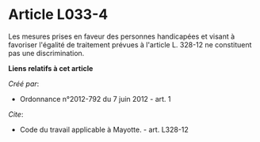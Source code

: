 # Article L033-4

Les mesures prises en faveur des personnes handicapées et visant à favoriser l'égalité de traitement prévues à l'article L.
328-12 ne constituent pas une discrimination.

**Liens relatifs à cet article**

_Créé par_:

  - Ordonnance n°2012-792 du 7 juin 2012 - art. 1

_Cite_:

  - Code du travail applicable à Mayotte. - art. L328-12
